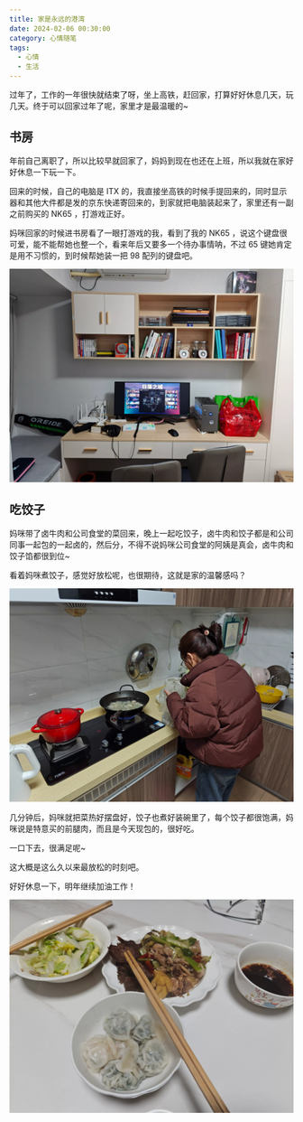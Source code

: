 ```yaml
---
title: 家是永远的港湾
date: 2024-02-06 00:30:00
category: 心情随笔
tags:
  - 心情
  - 生活
---
```


过年了，工作的一年很快就结束了呀，坐上高铁，赶回家，打算好好休息几天，玩几天。终于可以回家过年了呢，家里才是最温暖的~

## 书房

年前自己离职了，所以比较早就回家了，妈妈到现在也还在上班，所以我就在家好好休息一下玩一下。

回来的时候，自己的电脑是 ITX 的，我直接坐高铁的时候手提回来的，同时显示器和其他大件都是发的京东快递寄回来的，到家就把电脑装起来了，家里还有一副之前购买的 NK65 ，打游戏正好。

妈咪回家的时候进书房看了一眼打游戏的我，看到了我的 NK65 ，说这个键盘很可爱，能不能帮她也整一个，看来年后又要多一个待办事情呐，不过 65 键她肯定是用不习惯的，到时候帮她装一把 98 配列的键盘吧。

![家是永远的港湾](/IMAGES/家是永远的港湾/家中书房.webp)

## 吃饺子

妈咪带了卤牛肉和公司食堂的菜回来，晚上一起吃饺子，卤牛肉和饺子都是和公司同事一起包的一起卤的，然后分，不得不说妈咪公司食堂的阿姨是真会，卤牛肉和饺子馅都很到位~

看着妈咪煮饺子，感觉好放松呢，也很期待，这就是家的温馨感吗？

![家是永远的港湾](/IMAGES/家是永远的港湾/妈咪在煮饺子.webp)

几分钟后，妈咪就把菜热好摆盘好，饺子也煮好装碗里了，每个饺子都很饱满，妈咪说是特意买的前腿肉，而且是今天现包的，很好吃。

一口下去，很满足呢~

这大概是这么久以来最放松的时刻吧。

好好休息一下，明年继续加油工作！

![家是永远的港湾](/IMAGES/家是永远的港湾/简单的晚餐.webp)
